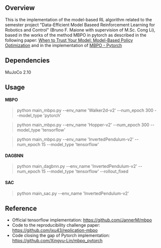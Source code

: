 ## Overview
This is the implementation of the model-based RL algorithm related to the semester project "Data-Efficient Model Baseed Reinforcement Learning for Robotics and Control" (Bruno F. Maione with supervision of M.Sc. Cong Li), based in the works of the method MBPO in pytorch as described in the following paper: [When to Trust Your Model: Model-Based Policy Optimization](https://arxiv.org/abs/1906.08253) and in the implementation of [MBPO - Pytorch](https://github.com/Xingyu-Lin/mbpo_pytorch)

## Dependencies

MuJoCo 2.10

## Usage

#### MBPO

> python main_mbpo.py --env_name 'Walker2d-v2' --num_epoch 300 --model_type 'pytorch'

> python main_mbpo.py --env_name 'Hopper-v2' --num_epoch 300 --model_type 'tensorflow'

> python main_mbpo.py --env_name 'InvertedPendulum-v2' --num_epoch 15 --model_type 'tensorflow'

#### DAGBNN

> python main_dagbnn.py --env_name 'InvertedPendulum-v2' --num_epoch 15 --model_type 'tensorflow' --rollout_fixed

#### SAC

> python main_sac.py --env_name 'InvertedPendulum-v2'

## Reference
* Official tensorflow implementation: https://github.com/JannerM/mbpo
* Code to the reproducibility challenge paper: https://github.com/jxu43/replication-mbpo
* Code closing the gap of Pytorch implementation: https://github.com/Xingyu-Lin/mbpo_pytorch